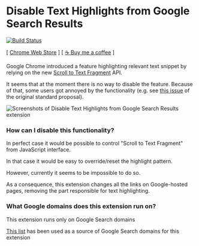 # Disable Text Highlights from Google Search Results

[![Build Status](https://github.com/everyonesdesign/disable-google-search-text-highlights/actions/workflows/test.yml/badge.svg)
](https://github.com/everyonesdesign/disable-google-search-text-highlights/actions)

[ [Chrome Web Store](https://chrome.google.com/webstore/detail/disable-google-search-tex/ompocnnmgiaoieoanemepjflbokldhom) ]
[ [☕ Buy me a coffee](https://buymeacoff.ee/everyonesdesign) ]

Google Chrome introduced a feature highlighting relevant text snippet
by relying on the new
[Scroll to Text Fragment](https://chromestatus.com/feature/4733392803332096) API.

It seems that at the moment there is no way to disable the feature.
Because of that, some users got annoyed by the functionality
(e.g. see [this issue](https://github.com/WICG/scroll-to-text-fragment/issues/122)
of the original standard proposal).

![Screenshots of Disable Text Highlights from Google Search Results extension](./screenshot.png)

### How can I disable this functionality?

In perfect case it would be possible to control "Scroll to Text Fragment"
from JavaScript interface.

In that case it would be easy to override/reset the highlight pattern.

However, currently it seems to be impossible to do so.

As a consequence, this extension changes all the links on
Google-hosted pages, removing the part responsible for text highlighting.

### What Google domains does this extension run on?

This extension runs only on Google Search domains

[This list](https://www.google.com/supported_domains)
has been used as a source of Google Search domains for this extension
